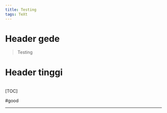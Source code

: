 ```yaml
---
title: Testing
tags: TeXt
---
```

# Header gede #
> Testing

# Header tinggi #

<br/>
[TOC]

#good

---
